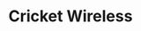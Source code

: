 ---
title: "Cricket Wireless"
url: /bossier-city/cricket-wireless-benton-road/
shop: mobile phone
---